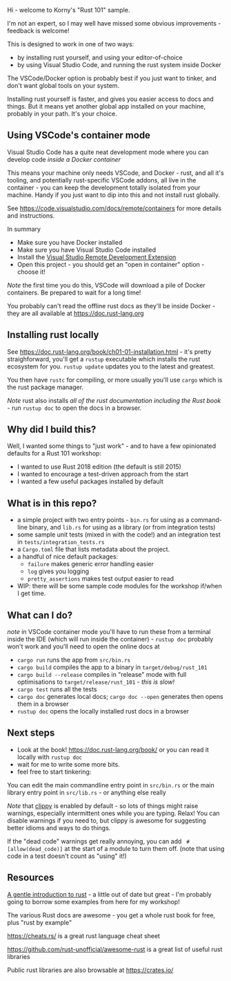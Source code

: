 Hi - welcome to Korny's "Rust 101" sample.

I'm not an expert, so I may well have missed some obvious improvements - feedback is welcome!

This is designed to work in one of two ways:

* by installing rust yourself, and using your editor-of-choice
* by using Visual Studio Code, and running the rust system inside Docker

The VSCode/Docker option is probably best if you just want to tinker, and don't want global tools on your system.

Installing rust yourself is faster, and gives you easier access to docs and things.  But it means yet another global app installed on your machine, probably in your path.  It's your choice.

## Using VSCode's container mode

Visual Studio Code has a quite neat development mode where you can develop code _inside a Docker container_

This means your machine only needs VSCode, and Docker - rust, and all it's tooling, and potentially rust-specific VSCode addons, all live in the container - you can keep the development totally isolated from your machine.  Handy if you just want to dip into this and not install rust globally.

See https://code.visualstudio.com/docs/remote/containers for more details and instructions.

In summary
* Make sure you have Docker installed
* Make sure you have Visual Studio Code installed
* Install the [Visual Studio Remote Development Extension](https://aka.ms/vscode-remote/download/extension)
* Open this project - you should get an "open in container" option - choose it!

_Note_ the first time you do this, VSCode will download a pile of Docker containers.  Be prepared to wait for a long time!

You probably can't read the offline rust docs as they'll be inside Docker - they are all available at https://doc.rust-lang.org

## Installing rust locally

See https://doc.rust-lang.org/book/ch01-01-installation.html - it's pretty straighforward, you'll get a `rustup` executable which installs the rust ecosystem for you.  `rustup update` updates you to the latest and greatest.

You then have `rustc` for compiling, or more usually you'll use `cargo` which is the rust package manager.

*Note* rust also installs _all of the rust documentation including the Rust book_ - run `rustup doc` to open the docs in a browser.

## Why did I build this?

Well, I wanted some things to "just work" - and to have a few opinionated defaults for a Rust 101 workshop:
- I wanted to use Rust 2018 edition (the default is still 2015)
- I wanted to encourage a test-driven approach from the start
- I wanted a few useful packages installed by default

## What is in this repo?

- a simple project with two entry points - `bin.rs` for using as a command-line binary, and `lib.rs` for using as a library (or from integration tests)
- some sample unit tests (mixed in with the code!) and an integration test in `tests/integration_tests.rs`
- a `Cargo.toml` file that lists metadata about the project.
- a handful of nice default packages:
  - `failure` makes generic error handling easier
  - `log` gives you logging
  - `pretty_assertions` makes test output easier to read
- WIP: there will be some sample code modules for the workshop if/when I get time.

## What can I do?

_note_ in VSCode container mode you'll have to run these from a terminal inside the IDE (which will run inside the container) - `rustup doc` probably won't work and you'll need to open the online docs at 

* `cargo run` runs the app from `src/bin.rs`
* `cargo build` compiles the app to a binary in `target/debug/rust_101`
* `cargo build --release` compiles in "release" mode with full optimisations to `target/release/rust_101` - _this is slow!_
* `cargo test` runs all the tests
* `cargo doc` generates local docs; `cargo doc --open` generates then opens them in a browser
* `rustup doc` opens the locally installed rust docs in a browser

## Next steps

* Look at the book! https://doc.rust-lang.org/book/ or you can read it locally with `rustup doc`
* wait for me to write some more bits.
* feel free to start tinkering:

You can edit the main commandline entry point in `src/bin.rs` or the main library entry point in `src/lib.rs` - or anything else really

*Note* that [clippy](https://github.com/rust-lang/rust-clippy) is enabled by default - so lots of things might raise warnings, especially intermittent ones while you are typing.  Relax!  You can disable warnings if you need to, but clippy is awesome for suggesting better idioms and ways to do things.

If the "dead code" warnings get really annoying, you can add ` #[allow(dead_code)]` at the start of a module to turn them off.  (note that using code in a test doesn't count as "using" it!)

## Resources

[A gentle introduction to rust](https://stevedonovan.github.io/rust-gentle-intro/readme.html) - a little out of date but great - I'm probably going to borrow some examples from here for my workshop!

The various Rust docs are awesome - you get a whole rust book for free, plus "rust by example"

https://cheats.rs/ is a great rust language cheat sheet

https://github.com/rust-unofficial/awesome-rust is a great list of useful rust libraries

Public rust libraries are also browsable at https://crates.io/
